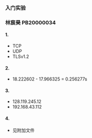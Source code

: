 ### 入门实验 
### 林宸昊 PB20000034
#### 1.
- TCP
- UDP
- TLSv1.2

#### 2.
- 18.222602 - 17.966325 = 0.256277s

#### 3.
- 128.119.245.12
- 192.168.43.112

#### 4.
- 见附加文件